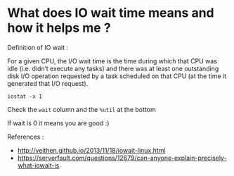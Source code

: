 # What does IO wait time means and how it helps me ?


Definition of IO wait : 

For a given CPU, the I/O wait time is the time during which that CPU was idle (i.e. didn’t execute any tasks) and there was at least one outstanding disk I/O operation requested by a task scheduled on that CPU (at the time it generated that I/O request).

```shell
iostat -x 1
```

Check the `wait` column and the `%util` at the bottom


If wait is 0 it means you are good :)




References : 
- http://veithen.github.io/2013/11/18/iowait-linux.html
- https://serverfault.com/questions/12679/can-anyone-explain-precisely-what-iowait-is